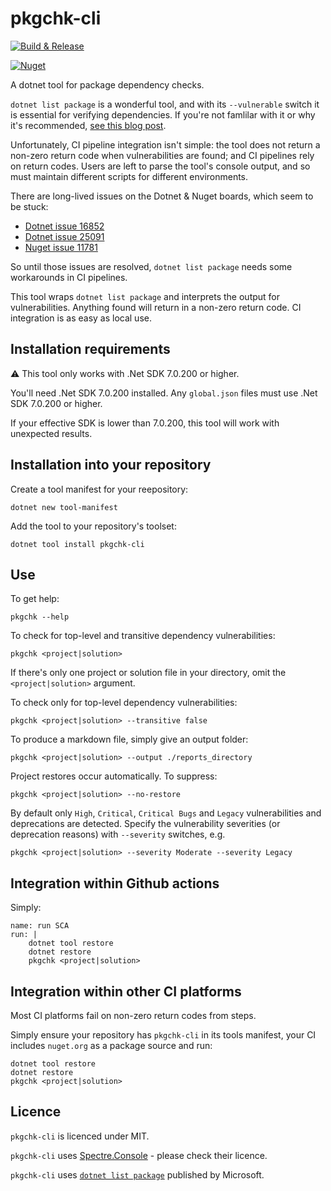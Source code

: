 # pkgchk-cli

[![Build & Release](https://github.com/tonycknight/pkgchk-cli/actions/workflows/build.yml/badge.svg)](https://github.com/tonycknight/pkgchk-cli/actions/workflows/build.yml)

[![Nuget](https://img.shields.io/nuget/v/pkgchk-cli)](https://www.nuget.org/packages/pkgchk-cli/)

A dotnet tool for package dependency checks.

`dotnet list package` is a wonderful tool, and with its `--vulnerable` switch it is essential for verifying dependencies. If you're not famlilar with it or why it's recommended, [see this blog post](https://devblogs.microsoft.com/nuget/how-to-scan-nuget-packages-for-security-vulnerabilities/).

Unfortunately, CI pipeline integration isn't simple: the tool does not return a non-zero return code when vulnerabilities are found; and CI pipelines rely on return codes. Users are left to parse the tool's console output, and so must maintain different scripts for different environments.

There are long-lived issues on the Dotnet & Nuget boards, which seem to be stuck:
- [Dotnet issue 16852](https://github.com/dotnet/sdk/issues/16852)
- [Dotnet issue 25091](https://github.com/dotnet/sdk/issues/25091)
- [Nuget issue 11781](https://github.com/NuGet/Home/issues/11781)

So until those issues are resolved, `dotnet list package` needs some workarounds in CI pipelines.

This tool wraps `dotnet list package` and interprets the output for vulnerabilities. Anything found will return in a non-zero return code. CI integration is as easy as local use.

## Installation requirements

:warning: This tool only works with .Net SDK 7.0.200 or higher. 

You'll need .Net SDK 7.0.200 installed. Any `global.json` files must use .Net SDK 7.0.200 or higher.

If your effective SDK is lower than 7.0.200, this tool will work with unexpected results.

## Installation into your repository

Create a tool manifest for your reepository:

```dotnet new tool-manifest```

Add the tool to your repository's toolset:

```dotnet tool install pkgchk-cli```

## Use

To get help:

```pkgchk --help```

To check for top-level and transitive dependency vulnerabilities:

```pkgchk <project|solution>```

If there's only one project or solution file in your directory, omit the `<project|solution>` argument.


To check only for top-level dependency vulnerabilities:

```pkgchk <project|solution> --transitive false```


To produce a markdown file, simply give an output folder:

```pkgchk <project|solution> --output ./reports_directory```


Project restores occur automatically. To suppress:

```pkgchk <project|solution> --no-restore```


By default only `High`, `Critical`, `Critical Bugs` and `Legacy` vulnerabilities and deprecations are detected. Specify the vulnerability severities (or deprecation reasons) with ``--severity`` switches, e.g.

```pkgchk <project|solution> --severity Moderate --severity Legacy```

## Integration within Github actions

Simply:

```
name: run SCA
run: |
    dotnet tool restore
    dotnet restore
    pkgchk <project|solution>
```

## Integration within other CI platforms

Most CI platforms fail on non-zero return codes from steps. 

Simply ensure your repository has `pkgchk-cli` in its tools manifest, your CI includes `nuget.org` as a package source and run:

```
dotnet tool restore
dotnet restore
pkgchk <project|solution>
```


## Licence

`pkgchk-cli` is licenced under MIT.

`pkgchk-cli` uses [Spectre.Console](https://spectreconsole.net/) - please check their licence.

`pkgchk-cli` uses [`dotnet list package`](https://learn.microsoft.com/en-us/dotnet/core/tools/dotnet-list-package) published by Microsoft.